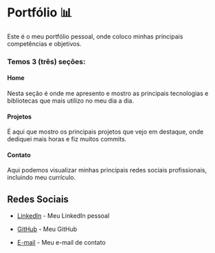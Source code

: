 # Portfólio 📊

Este é o meu portfólio pessoal, onde coloco minhas principais competências e objetivos.

### Temos 3 (três) seções:

#### Home
Nesta seção é onde me apresento e mostro as principais tecnologias e bibliotecas que mais utilizo no meu dia a dia.

#### Projetos
É aqui que mostro os principais projetos que vejo em destaque, onde dediquei mais horas e fiz muitos commits.

#### Contato
Aqui podemos visualizar minhas principais redes sociais profissionais, incluindo meu currículo.

## Redes Sociais

- [LinkedIn](https://www.linkedin.com/in/matheus-zpicoli) - Meu LinkedIn pessoal

- [GitHub](https://github.com/matheuszpicoli) - Meu GitHub

- [E-mail](mailto:matheuspicoli2011@gmail.com) - Meu e-mail de contato
